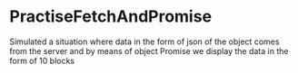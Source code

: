 # PractiseFetchAndPromise

Simulated a situation where data in the form of json of the object comes from the server and by means of object Promise we display the data in the form of 10 blocks
